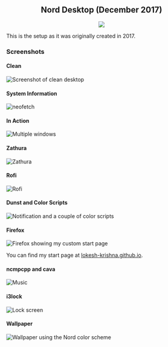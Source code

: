 <p align="center">
  <h2 align="center">Nord Desktop (December 2017)</h2>
</p>

<p align="center">
    <a href="https://nordtheme.com">
        <img src="https://img.shields.io/static/v1?label=Powered%20By&message=Nord&color=88c0d0&style=for-the-badge&labelColor=2e3440" />
    </a>
</p>

This is the setup as it was originally created in 2017.

### Screenshots
#### Clean
![Screenshot of clean desktop](/nord-v1/images/clean.png)
#### System Information
![neofetch](/nord-v1/images/sysinfo.png)
#### In Action
![Multiple windows](/nord-v1/images/action.png)
#### Zathura
![Zathura](/nord-v1/images/zathura.png)
#### Rofi
![Rofi](/nord-v1/images/rofi.png)
#### Dunst and Color Scripts
![Notification and a couple of color scripts](/nord-v1/images/colors.png)
#### Firefox
![Firefox showing my custom start page](/nord-v1/images/firefox.png)

You can find my start page at [lokesh-krishna.github.io](https://github.com/lokesh-krishna/lokesh-krishna.github.io).

#### ncmpcpp and cava
![Music](/nord-v1/images/music.png)

#### i3lock
![Lock screen](/nord-v1/images/lock.png)

#### Wallpaper
![Wallpaper using the Nord color scheme](/nord-v1/images/nord-arch.png)
